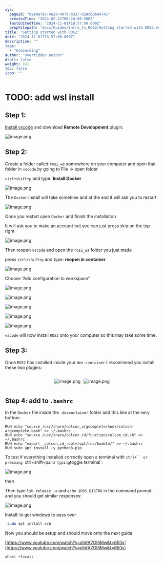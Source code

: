```yaml
---
sys:
  pageId: "89e0a78c-4e2b-4070-b327-d28cb0694742"
  createdTime: "2024-08-21T00:24:00.000Z"
  lastEditedTime: "2024-11-01T18:57:00.000Z"
  propFilepath: "docs/Guides/intro_to_ROS2/Getting started with ROS2.md"
title: "Getting started with ROS2"
date: "2024-11-01T18:57:00.000Z"
description: ""
tags:
  - "Onboarding"
author: "Overridden author"
draft: false
weight: 141
toc: false
icon: ""
---
```


# TODO: add wsl install

## Step 1:

[Install vscode](https://code.visualstudio.com/download) and download **Remote Development** plugin:

![image.png](https://prod-files-secure.s3.us-west-2.amazonaws.com/d518164a-d88e-44d1-a4ee-3adb3bd8bce0/efb52993-1881-4a40-b95e-6f020334f022/image.png?X-Amz-Algorithm=AWS4-HMAC-SHA256&X-Amz-Content-Sha256=UNSIGNED-PAYLOAD&X-Amz-Credential=ASIAZI2LB466SGBYUTDE%2F20250130%2Fus-west-2%2Fs3%2Faws4_request&X-Amz-Date=20250130T131424Z&X-Amz-Expires=3600&X-Amz-Security-Token=IQoJb3JpZ2luX2VjEJ3%2F%2F%2F%2F%2F%2F%2F%2F%2F%2FwEaCXVzLXdlc3QtMiJIMEYCIQDjX0YxNrRPVehyrmbzoR43GQYAbhCH6l4d%2F3vChnfd4gIhAJGACZM6pKWZT19iaQ7U6480hvnr26BN2V4MC2xtHaQAKogECKb%2F%2F%2F%2F%2F%2F%2F%2F%2F%2FwEQABoMNjM3NDIzMTgzODA1IgzWdddDsTxbwWJAK%2Fcq3ANd%2BnmvmvHGIJRa8dzJMpNyfqTo8%2B3JAjwmad7JolPj6%2BlyuDN3wvO6DvFikExWXRXYPSNitNLimXqCIu%2BkokACoRFsToxpqsN9srnEGC7rf%2BneUQm2assdtO9imy9HR0lXoDk0r1QMr98jUpRCmxv8Ro7ZQkBL2VJz7pkOUOkdWudqwwEBLcA0sVvUgQF27v7yKXi7P3Wf5rtp6r8spg084Dltd0YH8UK8I7c%2FyeQdQvA6z1Dl05Mf1fGbGGqzFHIZ4rWMr9oN55pUgSKte1p6mm0ShCv3%2BYz6BDGu%2B8JzSg%2F5QJov7ixlldXlrjcFOM4BpBji5WiKrH71gZmHEAq6OshynaQKS7bivlR%2FDYnmT%2FEQ%2BF3%2BhiaC%2FW6H84WoAZ2ywn4LMTeirfGUuf2vECYmm4aOl9NQJxFNSkFy0xqCEluq12QyFULgPMUHD7F9MxSxn%2BWgqjIErqDoCWCyIluglF0fG6TP0IwYvfTBtvz0x4%2BfDiS%2FdroWPu7dvTpHnqWFAjhN7U%2BHLVW2EWt%2BMVt7zk0f6hhJ%2FFdLOX%2FAJ9sWRiTORgVTUFTl%2FnnvGKiOFxHSqbVgRBKjjhsUzXdqvYgDq1A8271e33yV%2F%2B441l47%2BITDqhk68Ccc3qgjPjDv3%2B28BjqkAdYYyCuGBxL5pOXtSiVM3GTQw0RIMFPZtRoaX39TDujzogBP%2FS4wQcNswxk3Rg7wYaDUOCi3tF3%2Fz91fiIpxnLxLYcb6HaYdVEJHkfn7JN0M2Nh7%2Fc5670ypWIZpKMyz560iCFz%2B%2BZ%2FU0srtY6%2FthdkTabRtvVYzJLsrg8sA9tDBeVgEkV%2BA5huqcgiyUqotmDeJuTtFysSCKoqFjZDKGS%2BBxhCd&X-Amz-Signature=72d1138cc5114cea93182241b8f2d4a53754dc7eb168acc9b58aa424a454e8ef&X-Amz-SignedHeaders=host&x-id=GetObject)

## Step 2:

Create a folder called `ros2_ws` somewhere on your computer and open that folder in `vscode` by going to File → open folder 

`ctrl+shift+p` and type: **Install Docker**

![image.png](https://prod-files-secure.s3.us-west-2.amazonaws.com/d518164a-d88e-44d1-a4ee-3adb3bd8bce0/2269dc0e-1cd5-47ff-bceb-c04ad9b2eab0/image.png?X-Amz-Algorithm=AWS4-HMAC-SHA256&X-Amz-Content-Sha256=UNSIGNED-PAYLOAD&X-Amz-Credential=ASIAZI2LB466SGBYUTDE%2F20250130%2Fus-west-2%2Fs3%2Faws4_request&X-Amz-Date=20250130T131424Z&X-Amz-Expires=3600&X-Amz-Security-Token=IQoJb3JpZ2luX2VjEJ3%2F%2F%2F%2F%2F%2F%2F%2F%2F%2FwEaCXVzLXdlc3QtMiJIMEYCIQDjX0YxNrRPVehyrmbzoR43GQYAbhCH6l4d%2F3vChnfd4gIhAJGACZM6pKWZT19iaQ7U6480hvnr26BN2V4MC2xtHaQAKogECKb%2F%2F%2F%2F%2F%2F%2F%2F%2F%2FwEQABoMNjM3NDIzMTgzODA1IgzWdddDsTxbwWJAK%2Fcq3ANd%2BnmvmvHGIJRa8dzJMpNyfqTo8%2B3JAjwmad7JolPj6%2BlyuDN3wvO6DvFikExWXRXYPSNitNLimXqCIu%2BkokACoRFsToxpqsN9srnEGC7rf%2BneUQm2assdtO9imy9HR0lXoDk0r1QMr98jUpRCmxv8Ro7ZQkBL2VJz7pkOUOkdWudqwwEBLcA0sVvUgQF27v7yKXi7P3Wf5rtp6r8spg084Dltd0YH8UK8I7c%2FyeQdQvA6z1Dl05Mf1fGbGGqzFHIZ4rWMr9oN55pUgSKte1p6mm0ShCv3%2BYz6BDGu%2B8JzSg%2F5QJov7ixlldXlrjcFOM4BpBji5WiKrH71gZmHEAq6OshynaQKS7bivlR%2FDYnmT%2FEQ%2BF3%2BhiaC%2FW6H84WoAZ2ywn4LMTeirfGUuf2vECYmm4aOl9NQJxFNSkFy0xqCEluq12QyFULgPMUHD7F9MxSxn%2BWgqjIErqDoCWCyIluglF0fG6TP0IwYvfTBtvz0x4%2BfDiS%2FdroWPu7dvTpHnqWFAjhN7U%2BHLVW2EWt%2BMVt7zk0f6hhJ%2FFdLOX%2FAJ9sWRiTORgVTUFTl%2FnnvGKiOFxHSqbVgRBKjjhsUzXdqvYgDq1A8271e33yV%2F%2B441l47%2BITDqhk68Ccc3qgjPjDv3%2B28BjqkAdYYyCuGBxL5pOXtSiVM3GTQw0RIMFPZtRoaX39TDujzogBP%2FS4wQcNswxk3Rg7wYaDUOCi3tF3%2Fz91fiIpxnLxLYcb6HaYdVEJHkfn7JN0M2Nh7%2Fc5670ypWIZpKMyz560iCFz%2B%2BZ%2FU0srtY6%2FthdkTabRtvVYzJLsrg8sA9tDBeVgEkV%2BA5huqcgiyUqotmDeJuTtFysSCKoqFjZDKGS%2BBxhCd&X-Amz-Signature=e5bb7fe6a5683cbf6d4137fff40f430a87a1b1a86c9ea0f21dd8b5c56d62c6ca&X-Amz-SignedHeaders=host&x-id=GetObject)

The `Docker` install will take sometime and at the end it will ask you to restart

![image.png](https://prod-files-secure.s3.us-west-2.amazonaws.com/d518164a-d88e-44d1-a4ee-3adb3bd8bce0/ed233f78-be33-4b1f-b89c-9c346c0e961e/image.png?X-Amz-Algorithm=AWS4-HMAC-SHA256&X-Amz-Content-Sha256=UNSIGNED-PAYLOAD&X-Amz-Credential=ASIAZI2LB466SGBYUTDE%2F20250130%2Fus-west-2%2Fs3%2Faws4_request&X-Amz-Date=20250130T131424Z&X-Amz-Expires=3600&X-Amz-Security-Token=IQoJb3JpZ2luX2VjEJ3%2F%2F%2F%2F%2F%2F%2F%2F%2F%2FwEaCXVzLXdlc3QtMiJIMEYCIQDjX0YxNrRPVehyrmbzoR43GQYAbhCH6l4d%2F3vChnfd4gIhAJGACZM6pKWZT19iaQ7U6480hvnr26BN2V4MC2xtHaQAKogECKb%2F%2F%2F%2F%2F%2F%2F%2F%2F%2FwEQABoMNjM3NDIzMTgzODA1IgzWdddDsTxbwWJAK%2Fcq3ANd%2BnmvmvHGIJRa8dzJMpNyfqTo8%2B3JAjwmad7JolPj6%2BlyuDN3wvO6DvFikExWXRXYPSNitNLimXqCIu%2BkokACoRFsToxpqsN9srnEGC7rf%2BneUQm2assdtO9imy9HR0lXoDk0r1QMr98jUpRCmxv8Ro7ZQkBL2VJz7pkOUOkdWudqwwEBLcA0sVvUgQF27v7yKXi7P3Wf5rtp6r8spg084Dltd0YH8UK8I7c%2FyeQdQvA6z1Dl05Mf1fGbGGqzFHIZ4rWMr9oN55pUgSKte1p6mm0ShCv3%2BYz6BDGu%2B8JzSg%2F5QJov7ixlldXlrjcFOM4BpBji5WiKrH71gZmHEAq6OshynaQKS7bivlR%2FDYnmT%2FEQ%2BF3%2BhiaC%2FW6H84WoAZ2ywn4LMTeirfGUuf2vECYmm4aOl9NQJxFNSkFy0xqCEluq12QyFULgPMUHD7F9MxSxn%2BWgqjIErqDoCWCyIluglF0fG6TP0IwYvfTBtvz0x4%2BfDiS%2FdroWPu7dvTpHnqWFAjhN7U%2BHLVW2EWt%2BMVt7zk0f6hhJ%2FFdLOX%2FAJ9sWRiTORgVTUFTl%2FnnvGKiOFxHSqbVgRBKjjhsUzXdqvYgDq1A8271e33yV%2F%2B441l47%2BITDqhk68Ccc3qgjPjDv3%2B28BjqkAdYYyCuGBxL5pOXtSiVM3GTQw0RIMFPZtRoaX39TDujzogBP%2FS4wQcNswxk3Rg7wYaDUOCi3tF3%2Fz91fiIpxnLxLYcb6HaYdVEJHkfn7JN0M2Nh7%2Fc5670ypWIZpKMyz560iCFz%2B%2BZ%2FU0srtY6%2FthdkTabRtvVYzJLsrg8sA9tDBeVgEkV%2BA5huqcgiyUqotmDeJuTtFysSCKoqFjZDKGS%2BBxhCd&X-Amz-Signature=0601eb9a540571b60494a6be9ddf271e7aae03741437ba8e3c3d16580652acd4&X-Amz-SignedHeaders=host&x-id=GetObject)

Once you restart open `Docker` and finish the installation

It will ask you to make an account but you can just press skip on the top right

![image.png](https://prod-files-secure.s3.us-west-2.amazonaws.com/d518164a-d88e-44d1-a4ee-3adb3bd8bce0/21010ad9-1659-4fd9-9f59-9932a09b2a3d/image.png?X-Amz-Algorithm=AWS4-HMAC-SHA256&X-Amz-Content-Sha256=UNSIGNED-PAYLOAD&X-Amz-Credential=ASIAZI2LB466SGBYUTDE%2F20250130%2Fus-west-2%2Fs3%2Faws4_request&X-Amz-Date=20250130T131424Z&X-Amz-Expires=3600&X-Amz-Security-Token=IQoJb3JpZ2luX2VjEJ3%2F%2F%2F%2F%2F%2F%2F%2F%2F%2FwEaCXVzLXdlc3QtMiJIMEYCIQDjX0YxNrRPVehyrmbzoR43GQYAbhCH6l4d%2F3vChnfd4gIhAJGACZM6pKWZT19iaQ7U6480hvnr26BN2V4MC2xtHaQAKogECKb%2F%2F%2F%2F%2F%2F%2F%2F%2F%2FwEQABoMNjM3NDIzMTgzODA1IgzWdddDsTxbwWJAK%2Fcq3ANd%2BnmvmvHGIJRa8dzJMpNyfqTo8%2B3JAjwmad7JolPj6%2BlyuDN3wvO6DvFikExWXRXYPSNitNLimXqCIu%2BkokACoRFsToxpqsN9srnEGC7rf%2BneUQm2assdtO9imy9HR0lXoDk0r1QMr98jUpRCmxv8Ro7ZQkBL2VJz7pkOUOkdWudqwwEBLcA0sVvUgQF27v7yKXi7P3Wf5rtp6r8spg084Dltd0YH8UK8I7c%2FyeQdQvA6z1Dl05Mf1fGbGGqzFHIZ4rWMr9oN55pUgSKte1p6mm0ShCv3%2BYz6BDGu%2B8JzSg%2F5QJov7ixlldXlrjcFOM4BpBji5WiKrH71gZmHEAq6OshynaQKS7bivlR%2FDYnmT%2FEQ%2BF3%2BhiaC%2FW6H84WoAZ2ywn4LMTeirfGUuf2vECYmm4aOl9NQJxFNSkFy0xqCEluq12QyFULgPMUHD7F9MxSxn%2BWgqjIErqDoCWCyIluglF0fG6TP0IwYvfTBtvz0x4%2BfDiS%2FdroWPu7dvTpHnqWFAjhN7U%2BHLVW2EWt%2BMVt7zk0f6hhJ%2FFdLOX%2FAJ9sWRiTORgVTUFTl%2FnnvGKiOFxHSqbVgRBKjjhsUzXdqvYgDq1A8271e33yV%2F%2B441l47%2BITDqhk68Ccc3qgjPjDv3%2B28BjqkAdYYyCuGBxL5pOXtSiVM3GTQw0RIMFPZtRoaX39TDujzogBP%2FS4wQcNswxk3Rg7wYaDUOCi3tF3%2Fz91fiIpxnLxLYcb6HaYdVEJHkfn7JN0M2Nh7%2Fc5670ypWIZpKMyz560iCFz%2B%2BZ%2FU0srtY6%2FthdkTabRtvVYzJLsrg8sA9tDBeVgEkV%2BA5huqcgiyUqotmDeJuTtFysSCKoqFjZDKGS%2BBxhCd&X-Amz-Signature=bc65ce908230310556b69b6b137a225b19711000818ae87060997f539b6d854b&X-Amz-SignedHeaders=host&x-id=GetObject)

Then reopen `vscode` and open the `ros2_ws` folder you just made

press `ctrl+shift+p` and type: **reopen in container**

![image.png](https://prod-files-secure.s3.us-west-2.amazonaws.com/d518164a-d88e-44d1-a4ee-3adb3bd8bce0/4e93b8c2-41ad-488c-8095-c74205196118/image.png?X-Amz-Algorithm=AWS4-HMAC-SHA256&X-Amz-Content-Sha256=UNSIGNED-PAYLOAD&X-Amz-Credential=ASIAZI2LB466SGBYUTDE%2F20250130%2Fus-west-2%2Fs3%2Faws4_request&X-Amz-Date=20250130T131424Z&X-Amz-Expires=3600&X-Amz-Security-Token=IQoJb3JpZ2luX2VjEJ3%2F%2F%2F%2F%2F%2F%2F%2F%2F%2FwEaCXVzLXdlc3QtMiJIMEYCIQDjX0YxNrRPVehyrmbzoR43GQYAbhCH6l4d%2F3vChnfd4gIhAJGACZM6pKWZT19iaQ7U6480hvnr26BN2V4MC2xtHaQAKogECKb%2F%2F%2F%2F%2F%2F%2F%2F%2F%2FwEQABoMNjM3NDIzMTgzODA1IgzWdddDsTxbwWJAK%2Fcq3ANd%2BnmvmvHGIJRa8dzJMpNyfqTo8%2B3JAjwmad7JolPj6%2BlyuDN3wvO6DvFikExWXRXYPSNitNLimXqCIu%2BkokACoRFsToxpqsN9srnEGC7rf%2BneUQm2assdtO9imy9HR0lXoDk0r1QMr98jUpRCmxv8Ro7ZQkBL2VJz7pkOUOkdWudqwwEBLcA0sVvUgQF27v7yKXi7P3Wf5rtp6r8spg084Dltd0YH8UK8I7c%2FyeQdQvA6z1Dl05Mf1fGbGGqzFHIZ4rWMr9oN55pUgSKte1p6mm0ShCv3%2BYz6BDGu%2B8JzSg%2F5QJov7ixlldXlrjcFOM4BpBji5WiKrH71gZmHEAq6OshynaQKS7bivlR%2FDYnmT%2FEQ%2BF3%2BhiaC%2FW6H84WoAZ2ywn4LMTeirfGUuf2vECYmm4aOl9NQJxFNSkFy0xqCEluq12QyFULgPMUHD7F9MxSxn%2BWgqjIErqDoCWCyIluglF0fG6TP0IwYvfTBtvz0x4%2BfDiS%2FdroWPu7dvTpHnqWFAjhN7U%2BHLVW2EWt%2BMVt7zk0f6hhJ%2FFdLOX%2FAJ9sWRiTORgVTUFTl%2FnnvGKiOFxHSqbVgRBKjjhsUzXdqvYgDq1A8271e33yV%2F%2B441l47%2BITDqhk68Ccc3qgjPjDv3%2B28BjqkAdYYyCuGBxL5pOXtSiVM3GTQw0RIMFPZtRoaX39TDujzogBP%2FS4wQcNswxk3Rg7wYaDUOCi3tF3%2Fz91fiIpxnLxLYcb6HaYdVEJHkfn7JN0M2Nh7%2Fc5670ypWIZpKMyz560iCFz%2B%2BZ%2FU0srtY6%2FthdkTabRtvVYzJLsrg8sA9tDBeVgEkV%2BA5huqcgiyUqotmDeJuTtFysSCKoqFjZDKGS%2BBxhCd&X-Amz-Signature=4b6c4032d085baace575c2286d2c7e6a86b1aea5d0c14e2df37eb9f39a29f5a2&X-Amz-SignedHeaders=host&x-id=GetObject)

Choose “Add configuration to workspace”

![image.png](https://prod-files-secure.s3.us-west-2.amazonaws.com/d518164a-d88e-44d1-a4ee-3adb3bd8bce0/9560b282-5060-4989-ba37-97e7b2c22476/image.png?X-Amz-Algorithm=AWS4-HMAC-SHA256&X-Amz-Content-Sha256=UNSIGNED-PAYLOAD&X-Amz-Credential=ASIAZI2LB466SGBYUTDE%2F20250130%2Fus-west-2%2Fs3%2Faws4_request&X-Amz-Date=20250130T131424Z&X-Amz-Expires=3600&X-Amz-Security-Token=IQoJb3JpZ2luX2VjEJ3%2F%2F%2F%2F%2F%2F%2F%2F%2F%2FwEaCXVzLXdlc3QtMiJIMEYCIQDjX0YxNrRPVehyrmbzoR43GQYAbhCH6l4d%2F3vChnfd4gIhAJGACZM6pKWZT19iaQ7U6480hvnr26BN2V4MC2xtHaQAKogECKb%2F%2F%2F%2F%2F%2F%2F%2F%2F%2FwEQABoMNjM3NDIzMTgzODA1IgzWdddDsTxbwWJAK%2Fcq3ANd%2BnmvmvHGIJRa8dzJMpNyfqTo8%2B3JAjwmad7JolPj6%2BlyuDN3wvO6DvFikExWXRXYPSNitNLimXqCIu%2BkokACoRFsToxpqsN9srnEGC7rf%2BneUQm2assdtO9imy9HR0lXoDk0r1QMr98jUpRCmxv8Ro7ZQkBL2VJz7pkOUOkdWudqwwEBLcA0sVvUgQF27v7yKXi7P3Wf5rtp6r8spg084Dltd0YH8UK8I7c%2FyeQdQvA6z1Dl05Mf1fGbGGqzFHIZ4rWMr9oN55pUgSKte1p6mm0ShCv3%2BYz6BDGu%2B8JzSg%2F5QJov7ixlldXlrjcFOM4BpBji5WiKrH71gZmHEAq6OshynaQKS7bivlR%2FDYnmT%2FEQ%2BF3%2BhiaC%2FW6H84WoAZ2ywn4LMTeirfGUuf2vECYmm4aOl9NQJxFNSkFy0xqCEluq12QyFULgPMUHD7F9MxSxn%2BWgqjIErqDoCWCyIluglF0fG6TP0IwYvfTBtvz0x4%2BfDiS%2FdroWPu7dvTpHnqWFAjhN7U%2BHLVW2EWt%2BMVt7zk0f6hhJ%2FFdLOX%2FAJ9sWRiTORgVTUFTl%2FnnvGKiOFxHSqbVgRBKjjhsUzXdqvYgDq1A8271e33yV%2F%2B441l47%2BITDqhk68Ccc3qgjPjDv3%2B28BjqkAdYYyCuGBxL5pOXtSiVM3GTQw0RIMFPZtRoaX39TDujzogBP%2FS4wQcNswxk3Rg7wYaDUOCi3tF3%2Fz91fiIpxnLxLYcb6HaYdVEJHkfn7JN0M2Nh7%2Fc5670ypWIZpKMyz560iCFz%2B%2BZ%2FU0srtY6%2FthdkTabRtvVYzJLsrg8sA9tDBeVgEkV%2BA5huqcgiyUqotmDeJuTtFysSCKoqFjZDKGS%2BBxhCd&X-Amz-Signature=909356aa091991bc2dd35fa7927a91f433cc7f9c2de31c4dfbcd0988e75af7fc&X-Amz-SignedHeaders=host&x-id=GetObject)

![image.png](https://prod-files-secure.s3.us-west-2.amazonaws.com/d518164a-d88e-44d1-a4ee-3adb3bd8bce0/2ee63f81-886b-48e8-a553-dc6e5eac99e4/image.png?X-Amz-Algorithm=AWS4-HMAC-SHA256&X-Amz-Content-Sha256=UNSIGNED-PAYLOAD&X-Amz-Credential=ASIAZI2LB466SGBYUTDE%2F20250130%2Fus-west-2%2Fs3%2Faws4_request&X-Amz-Date=20250130T131424Z&X-Amz-Expires=3600&X-Amz-Security-Token=IQoJb3JpZ2luX2VjEJ3%2F%2F%2F%2F%2F%2F%2F%2F%2F%2FwEaCXVzLXdlc3QtMiJIMEYCIQDjX0YxNrRPVehyrmbzoR43GQYAbhCH6l4d%2F3vChnfd4gIhAJGACZM6pKWZT19iaQ7U6480hvnr26BN2V4MC2xtHaQAKogECKb%2F%2F%2F%2F%2F%2F%2F%2F%2F%2FwEQABoMNjM3NDIzMTgzODA1IgzWdddDsTxbwWJAK%2Fcq3ANd%2BnmvmvHGIJRa8dzJMpNyfqTo8%2B3JAjwmad7JolPj6%2BlyuDN3wvO6DvFikExWXRXYPSNitNLimXqCIu%2BkokACoRFsToxpqsN9srnEGC7rf%2BneUQm2assdtO9imy9HR0lXoDk0r1QMr98jUpRCmxv8Ro7ZQkBL2VJz7pkOUOkdWudqwwEBLcA0sVvUgQF27v7yKXi7P3Wf5rtp6r8spg084Dltd0YH8UK8I7c%2FyeQdQvA6z1Dl05Mf1fGbGGqzFHIZ4rWMr9oN55pUgSKte1p6mm0ShCv3%2BYz6BDGu%2B8JzSg%2F5QJov7ixlldXlrjcFOM4BpBji5WiKrH71gZmHEAq6OshynaQKS7bivlR%2FDYnmT%2FEQ%2BF3%2BhiaC%2FW6H84WoAZ2ywn4LMTeirfGUuf2vECYmm4aOl9NQJxFNSkFy0xqCEluq12QyFULgPMUHD7F9MxSxn%2BWgqjIErqDoCWCyIluglF0fG6TP0IwYvfTBtvz0x4%2BfDiS%2FdroWPu7dvTpHnqWFAjhN7U%2BHLVW2EWt%2BMVt7zk0f6hhJ%2FFdLOX%2FAJ9sWRiTORgVTUFTl%2FnnvGKiOFxHSqbVgRBKjjhsUzXdqvYgDq1A8271e33yV%2F%2B441l47%2BITDqhk68Ccc3qgjPjDv3%2B28BjqkAdYYyCuGBxL5pOXtSiVM3GTQw0RIMFPZtRoaX39TDujzogBP%2FS4wQcNswxk3Rg7wYaDUOCi3tF3%2Fz91fiIpxnLxLYcb6HaYdVEJHkfn7JN0M2Nh7%2Fc5670ypWIZpKMyz560iCFz%2B%2BZ%2FU0srtY6%2FthdkTabRtvVYzJLsrg8sA9tDBeVgEkV%2BA5huqcgiyUqotmDeJuTtFysSCKoqFjZDKGS%2BBxhCd&X-Amz-Signature=789b0b48622eef7f83c0dae49c6ff732fe9a9685c3ac91a3e33986f06aa34de6&X-Amz-SignedHeaders=host&x-id=GetObject)

![image.png](https://prod-files-secure.s3.us-west-2.amazonaws.com/d518164a-d88e-44d1-a4ee-3adb3bd8bce0/ae1580b2-b048-407e-aed9-b584224a7a04/image.png?X-Amz-Algorithm=AWS4-HMAC-SHA256&X-Amz-Content-Sha256=UNSIGNED-PAYLOAD&X-Amz-Credential=ASIAZI2LB466SGBYUTDE%2F20250130%2Fus-west-2%2Fs3%2Faws4_request&X-Amz-Date=20250130T131424Z&X-Amz-Expires=3600&X-Amz-Security-Token=IQoJb3JpZ2luX2VjEJ3%2F%2F%2F%2F%2F%2F%2F%2F%2F%2FwEaCXVzLXdlc3QtMiJIMEYCIQDjX0YxNrRPVehyrmbzoR43GQYAbhCH6l4d%2F3vChnfd4gIhAJGACZM6pKWZT19iaQ7U6480hvnr26BN2V4MC2xtHaQAKogECKb%2F%2F%2F%2F%2F%2F%2F%2F%2F%2FwEQABoMNjM3NDIzMTgzODA1IgzWdddDsTxbwWJAK%2Fcq3ANd%2BnmvmvHGIJRa8dzJMpNyfqTo8%2B3JAjwmad7JolPj6%2BlyuDN3wvO6DvFikExWXRXYPSNitNLimXqCIu%2BkokACoRFsToxpqsN9srnEGC7rf%2BneUQm2assdtO9imy9HR0lXoDk0r1QMr98jUpRCmxv8Ro7ZQkBL2VJz7pkOUOkdWudqwwEBLcA0sVvUgQF27v7yKXi7P3Wf5rtp6r8spg084Dltd0YH8UK8I7c%2FyeQdQvA6z1Dl05Mf1fGbGGqzFHIZ4rWMr9oN55pUgSKte1p6mm0ShCv3%2BYz6BDGu%2B8JzSg%2F5QJov7ixlldXlrjcFOM4BpBji5WiKrH71gZmHEAq6OshynaQKS7bivlR%2FDYnmT%2FEQ%2BF3%2BhiaC%2FW6H84WoAZ2ywn4LMTeirfGUuf2vECYmm4aOl9NQJxFNSkFy0xqCEluq12QyFULgPMUHD7F9MxSxn%2BWgqjIErqDoCWCyIluglF0fG6TP0IwYvfTBtvz0x4%2BfDiS%2FdroWPu7dvTpHnqWFAjhN7U%2BHLVW2EWt%2BMVt7zk0f6hhJ%2FFdLOX%2FAJ9sWRiTORgVTUFTl%2FnnvGKiOFxHSqbVgRBKjjhsUzXdqvYgDq1A8271e33yV%2F%2B441l47%2BITDqhk68Ccc3qgjPjDv3%2B28BjqkAdYYyCuGBxL5pOXtSiVM3GTQw0RIMFPZtRoaX39TDujzogBP%2FS4wQcNswxk3Rg7wYaDUOCi3tF3%2Fz91fiIpxnLxLYcb6HaYdVEJHkfn7JN0M2Nh7%2Fc5670ypWIZpKMyz560iCFz%2B%2BZ%2FU0srtY6%2FthdkTabRtvVYzJLsrg8sA9tDBeVgEkV%2BA5huqcgiyUqotmDeJuTtFysSCKoqFjZDKGS%2BBxhCd&X-Amz-Signature=b1666e71f877135847109575001d5e30fd02ec8866a46497326c6e74bfe4cad8&X-Amz-SignedHeaders=host&x-id=GetObject)

![image.png](https://prod-files-secure.s3.us-west-2.amazonaws.com/d518164a-d88e-44d1-a4ee-3adb3bd8bce0/53255b28-f75e-430f-b9e3-c0ac8577e42b/image.png?X-Amz-Algorithm=AWS4-HMAC-SHA256&X-Amz-Content-Sha256=UNSIGNED-PAYLOAD&X-Amz-Credential=ASIAZI2LB466SGBYUTDE%2F20250130%2Fus-west-2%2Fs3%2Faws4_request&X-Amz-Date=20250130T131424Z&X-Amz-Expires=3600&X-Amz-Security-Token=IQoJb3JpZ2luX2VjEJ3%2F%2F%2F%2F%2F%2F%2F%2F%2F%2FwEaCXVzLXdlc3QtMiJIMEYCIQDjX0YxNrRPVehyrmbzoR43GQYAbhCH6l4d%2F3vChnfd4gIhAJGACZM6pKWZT19iaQ7U6480hvnr26BN2V4MC2xtHaQAKogECKb%2F%2F%2F%2F%2F%2F%2F%2F%2F%2FwEQABoMNjM3NDIzMTgzODA1IgzWdddDsTxbwWJAK%2Fcq3ANd%2BnmvmvHGIJRa8dzJMpNyfqTo8%2B3JAjwmad7JolPj6%2BlyuDN3wvO6DvFikExWXRXYPSNitNLimXqCIu%2BkokACoRFsToxpqsN9srnEGC7rf%2BneUQm2assdtO9imy9HR0lXoDk0r1QMr98jUpRCmxv8Ro7ZQkBL2VJz7pkOUOkdWudqwwEBLcA0sVvUgQF27v7yKXi7P3Wf5rtp6r8spg084Dltd0YH8UK8I7c%2FyeQdQvA6z1Dl05Mf1fGbGGqzFHIZ4rWMr9oN55pUgSKte1p6mm0ShCv3%2BYz6BDGu%2B8JzSg%2F5QJov7ixlldXlrjcFOM4BpBji5WiKrH71gZmHEAq6OshynaQKS7bivlR%2FDYnmT%2FEQ%2BF3%2BhiaC%2FW6H84WoAZ2ywn4LMTeirfGUuf2vECYmm4aOl9NQJxFNSkFy0xqCEluq12QyFULgPMUHD7F9MxSxn%2BWgqjIErqDoCWCyIluglF0fG6TP0IwYvfTBtvz0x4%2BfDiS%2FdroWPu7dvTpHnqWFAjhN7U%2BHLVW2EWt%2BMVt7zk0f6hhJ%2FFdLOX%2FAJ9sWRiTORgVTUFTl%2FnnvGKiOFxHSqbVgRBKjjhsUzXdqvYgDq1A8271e33yV%2F%2B441l47%2BITDqhk68Ccc3qgjPjDv3%2B28BjqkAdYYyCuGBxL5pOXtSiVM3GTQw0RIMFPZtRoaX39TDujzogBP%2FS4wQcNswxk3Rg7wYaDUOCi3tF3%2Fz91fiIpxnLxLYcb6HaYdVEJHkfn7JN0M2Nh7%2Fc5670ypWIZpKMyz560iCFz%2B%2BZ%2FU0srtY6%2FthdkTabRtvVYzJLsrg8sA9tDBeVgEkV%2BA5huqcgiyUqotmDeJuTtFysSCKoqFjZDKGS%2BBxhCd&X-Amz-Signature=15f79d670cec370d6709ed9af321ab9999df936a81cc0b5b7330586e439d1ddf&X-Amz-SignedHeaders=host&x-id=GetObject)

![image.png](https://prod-files-secure.s3.us-west-2.amazonaws.com/d518164a-d88e-44d1-a4ee-3adb3bd8bce0/7c562767-5af9-4ffb-97d1-327bcdf4ee00/image.png?X-Amz-Algorithm=AWS4-HMAC-SHA256&X-Amz-Content-Sha256=UNSIGNED-PAYLOAD&X-Amz-Credential=ASIAZI2LB466SGBYUTDE%2F20250130%2Fus-west-2%2Fs3%2Faws4_request&X-Amz-Date=20250130T131424Z&X-Amz-Expires=3600&X-Amz-Security-Token=IQoJb3JpZ2luX2VjEJ3%2F%2F%2F%2F%2F%2F%2F%2F%2F%2FwEaCXVzLXdlc3QtMiJIMEYCIQDjX0YxNrRPVehyrmbzoR43GQYAbhCH6l4d%2F3vChnfd4gIhAJGACZM6pKWZT19iaQ7U6480hvnr26BN2V4MC2xtHaQAKogECKb%2F%2F%2F%2F%2F%2F%2F%2F%2F%2FwEQABoMNjM3NDIzMTgzODA1IgzWdddDsTxbwWJAK%2Fcq3ANd%2BnmvmvHGIJRa8dzJMpNyfqTo8%2B3JAjwmad7JolPj6%2BlyuDN3wvO6DvFikExWXRXYPSNitNLimXqCIu%2BkokACoRFsToxpqsN9srnEGC7rf%2BneUQm2assdtO9imy9HR0lXoDk0r1QMr98jUpRCmxv8Ro7ZQkBL2VJz7pkOUOkdWudqwwEBLcA0sVvUgQF27v7yKXi7P3Wf5rtp6r8spg084Dltd0YH8UK8I7c%2FyeQdQvA6z1Dl05Mf1fGbGGqzFHIZ4rWMr9oN55pUgSKte1p6mm0ShCv3%2BYz6BDGu%2B8JzSg%2F5QJov7ixlldXlrjcFOM4BpBji5WiKrH71gZmHEAq6OshynaQKS7bivlR%2FDYnmT%2FEQ%2BF3%2BhiaC%2FW6H84WoAZ2ywn4LMTeirfGUuf2vECYmm4aOl9NQJxFNSkFy0xqCEluq12QyFULgPMUHD7F9MxSxn%2BWgqjIErqDoCWCyIluglF0fG6TP0IwYvfTBtvz0x4%2BfDiS%2FdroWPu7dvTpHnqWFAjhN7U%2BHLVW2EWt%2BMVt7zk0f6hhJ%2FFdLOX%2FAJ9sWRiTORgVTUFTl%2FnnvGKiOFxHSqbVgRBKjjhsUzXdqvYgDq1A8271e33yV%2F%2B441l47%2BITDqhk68Ccc3qgjPjDv3%2B28BjqkAdYYyCuGBxL5pOXtSiVM3GTQw0RIMFPZtRoaX39TDujzogBP%2FS4wQcNswxk3Rg7wYaDUOCi3tF3%2Fz91fiIpxnLxLYcb6HaYdVEJHkfn7JN0M2Nh7%2Fc5670ypWIZpKMyz560iCFz%2B%2BZ%2FU0srtY6%2FthdkTabRtvVYzJLsrg8sA9tDBeVgEkV%2BA5huqcgiyUqotmDeJuTtFysSCKoqFjZDKGS%2BBxhCd&X-Amz-Signature=4c291680ebc8f4a77e10d0d19e9077b7a12cbe84308b0107a07da91d0b02559f&X-Amz-SignedHeaders=host&x-id=GetObject)

`vscode` will now install `ROS2` onto your computer so this may take some time.

## Step 3:

Once `ROS2` has installed inside your `dev-container` I recommend you install these two plugins:

<div style="display: flex;flex-direction: row; column-gap:10px; max-width: 630px;justify-content: center;">
<div>

![image.png](https://prod-files-secure.s3.us-west-2.amazonaws.com/d518164a-d88e-44d1-a4ee-3adb3bd8bce0/3fc3d550-5a54-4ba1-ba6b-faa01cdb7369/image.png?X-Amz-Algorithm=AWS4-HMAC-SHA256&X-Amz-Content-Sha256=UNSIGNED-PAYLOAD&X-Amz-Credential=ASIAZI2LB466QXGZSPTA%2F20250130%2Fus-west-2%2Fs3%2Faws4_request&X-Amz-Date=20250130T131428Z&X-Amz-Expires=3600&X-Amz-Security-Token=IQoJb3JpZ2luX2VjEJ3%2F%2F%2F%2F%2F%2F%2F%2F%2F%2FwEaCXVzLXdlc3QtMiJIMEYCIQC5J8YorpuEdy3KIn2gEdK0gHsjrGBZo5L7GKcvLZDvtwIhAM305yHRh4EiAAMDyRaaYG%2B1RKZQXAkDczLzruBZWLjLKogECKX%2F%2F%2F%2F%2F%2F%2F%2F%2F%2FwEQABoMNjM3NDIzMTgzODA1Igy7D5Rs2L%2FazebZUMgq3AOHTOb6Ui9KKuSYcN1cX9uAbWPICYJvy%2FNtgBMO8eU9wE595seX3FxDi%2BUm87JnNp2sNB%2FtqCHIlAQVI%2BPyByYMogeuVxlMjY2vNUa7GtJ%2F6uIQHKh%2BnNCbeQFGf0ckAZ4aIK3w7AATzgLsEZFhzpT1BV7UpG20fJxn8vFHWdpqQoUTy%2FlWQXhqeHuWM0KUNVwNRSH2pUymTh2UZl9ooEDS0E0j46pcKMTLam0jPVap%2FbJum0ZWS3WXaVZCD%2BUHVwuIKeHe9%2BKdCISO0TUNlxBN7nn0u2ynci5qPl6NnYRMpvPJ9l8x0Wt1%2BADktPRflX5RYwoF5Z0Obieb7QAgCj%2BIXWEDOPcf9HkHqmwAM3gQWCKWZZkpH0ZoaQe81PkqwNMzl8Hv28yGCSwP759zFzzwbAy4%2BsHLJl22TpeJAl7%2F52M%2FSEG6tPZUjE7IhJl4M7vUyqyrL260BRawPluYz%2BveEu%2FgsuBKrb13sSEgxe15Pb9dPJqAIqG8hR53AZmUDIC4lr3e4tekzau3NkperGuOwOYX243IUb%2FXyxWY7rkvJqjnAny6H7R5Q1TQTBuJPvMy0BnxK7kBhFSB5h5rxN3rmCo9OiMEzfxwAyMsZiDYzO1alWLOzRHttNWZUzDk3%2B28BjqkAQ3v8yyPmPLnmJ0c4rMLSlQSssYVlyw0o8rYFHkegedLrz7ru6vOpgmI%2BQhO5Ze9ZcbVtkjM%2B8cQmiQTRGz8A6xuHAVQkBMK6zIeTILdDxOTSQpaKl%2FY2g8FDmSY4aGQRQerelR1SeKrkIXBqKCsm1x6poUZ4dblY%2FF0KnA1J%2BiCzxb%2ByOneJLktChPXm00Xraw92wJHKNMXuv697yQOWGyIuueY&X-Amz-Signature=bf3642e9a84d8d456abfcc73a324523c02c5ab137ce0cdc2145e80b5ff2ee615&X-Amz-SignedHeaders=host&x-id=GetObject)

</div>
<div>

![image.png](https://prod-files-secure.s3.us-west-2.amazonaws.com/d518164a-d88e-44d1-a4ee-3adb3bd8bce0/d994cc66-13c2-4093-a5a3-f84cf4601a82/image.png?X-Amz-Algorithm=AWS4-HMAC-SHA256&X-Amz-Content-Sha256=UNSIGNED-PAYLOAD&X-Amz-Credential=ASIAZI2LB466XBZCGJW7%2F20250130%2Fus-west-2%2Fs3%2Faws4_request&X-Amz-Date=20250130T131428Z&X-Amz-Expires=3600&X-Amz-Security-Token=IQoJb3JpZ2luX2VjEJ3%2F%2F%2F%2F%2F%2F%2F%2F%2F%2FwEaCXVzLXdlc3QtMiJHMEUCIQCgE0dyKmOB8IUsbjM%2FFWDSpnTGZq%2BPJa5FVzjqUbFatgIgeeRbB4NC7xR5q0vfUGTPvGrRDHDvYdv40vBEAj5vjucqiAQIpf%2F%2F%2F%2F%2F%2F%2F%2F%2F%2FARAAGgw2Mzc0MjMxODM4MDUiDLePAk%2BdJIPDfLTpYSrcA9B1HppCmFvVOnTg7%2BdpxGOPwG7uAWvspDAF8kKYFuP0UISOrq7o6yWVdyku0337Iu03qrEapCgWeVldUfZIfdUg6Om0KAJ2OaQVQQekA9xoC%2BAc5AUHaQndWWdHCBuIs4UuiU03sEDEcVlK6%2F2xUhqj%2Bc3gUbTv9eLDJyXJFeSMDYuqM5%2BE8MEMdThCsWbkWs0KQ7EZ76ZeRQB7%2FVTKy2ngvs6HoHKfO%2FY%2FU0xoRegFVRkXcAaxvENVR4iHAXdhoQavejRXdfRy2ENLHVcy2l3bktRq4SJTx1KXoPXJF6aL0Nd0gwGo3eBwFosMe1IGedc5pLb1t9QPiNWqpH8wadWG0XVjMxGRpcRBzojIbjdwVchigCIebkfcJaOePsmPC9MPH57bC0fC%2FZgHnaPRGUY7LDoud6dYZhJomCJyoDzF6odBAiBUNh6I%2B29GIXyIwpffUqbf%2FjbhQZH2DxmyxXYNCYskLffxpMpRpcxFa9PMgr7qgrrjCwacpC4cIqG8RyCDdxBntAZXxCSk4eOPIzj21GvrKRYCCnCyDJ9KWr%2BQmueKV0RL7XMHAsSV%2Fhgz2KxTlBIgH0WHznHgw46sJbswnNvdpLU0dQO8WKKYmuvXrrZ1KH3A3omJqH3YMObf7bwGOqUBOaNUMo3BbUFMQOhrsGJQAuJK3%2BtBOBtDwvWcCBP%2BTQtrcBhKAa%2Fe5H6LB2yDs76Rjml4lVSyUgol0JRDyTn9NaXKu5OYX%2Bf4MkhA%2BI5V6uo4WmlOMOguQl9ZcjtVbIvE4LIrRpqKtBV2Hzit636IByBaNiGz1gDk5k56KizuWPy5Zh1PyRelkK3TDFy4yc6eZ6Q39e%2BXwZjzmTrdlDmqkO2oKNIx&X-Amz-Signature=38be543dc9e1c588ab6d856b41d93929891c1bf3087447f87da20a8716b7d0b8&X-Amz-SignedHeaders=host&x-id=GetObject)

</div>
</div>

## Step 4: add to `.bashrc`

In the `Docker` file inside the `.devcontainer` folder add this line at the very bottom: 

```docker
RUN echo "source /usr/share/colcon_argcomplete/hook/colcon-argcomplete.bash" >> ~/.bashrc
RUN echo "source /usr/share/colcon_cd/function/colcon_cd.sh" >> ~/.bashrc
RUN echo "export _colcon_cd_root=/opt/ros/humble/" >> ~/.bashrc
RUN sudo apt install -y python3-pip 
```

To test if everything installed correctly open a terminal with `ctrl+`` or pressing `ctrl+shift+p` and typing `toggle terminal`:

![image.png](https://prod-files-secure.s3.us-west-2.amazonaws.com/d518164a-d88e-44d1-a4ee-3adb3bd8bce0/6a4943d8-b04e-4c02-9a58-775f3384d1a5/image.png?X-Amz-Algorithm=AWS4-HMAC-SHA256&X-Amz-Content-Sha256=UNSIGNED-PAYLOAD&X-Amz-Credential=ASIAZI2LB466SGBYUTDE%2F20250130%2Fus-west-2%2Fs3%2Faws4_request&X-Amz-Date=20250130T131424Z&X-Amz-Expires=3600&X-Amz-Security-Token=IQoJb3JpZ2luX2VjEJ3%2F%2F%2F%2F%2F%2F%2F%2F%2F%2FwEaCXVzLXdlc3QtMiJIMEYCIQDjX0YxNrRPVehyrmbzoR43GQYAbhCH6l4d%2F3vChnfd4gIhAJGACZM6pKWZT19iaQ7U6480hvnr26BN2V4MC2xtHaQAKogECKb%2F%2F%2F%2F%2F%2F%2F%2F%2F%2FwEQABoMNjM3NDIzMTgzODA1IgzWdddDsTxbwWJAK%2Fcq3ANd%2BnmvmvHGIJRa8dzJMpNyfqTo8%2B3JAjwmad7JolPj6%2BlyuDN3wvO6DvFikExWXRXYPSNitNLimXqCIu%2BkokACoRFsToxpqsN9srnEGC7rf%2BneUQm2assdtO9imy9HR0lXoDk0r1QMr98jUpRCmxv8Ro7ZQkBL2VJz7pkOUOkdWudqwwEBLcA0sVvUgQF27v7yKXi7P3Wf5rtp6r8spg084Dltd0YH8UK8I7c%2FyeQdQvA6z1Dl05Mf1fGbGGqzFHIZ4rWMr9oN55pUgSKte1p6mm0ShCv3%2BYz6BDGu%2B8JzSg%2F5QJov7ixlldXlrjcFOM4BpBji5WiKrH71gZmHEAq6OshynaQKS7bivlR%2FDYnmT%2FEQ%2BF3%2BhiaC%2FW6H84WoAZ2ywn4LMTeirfGUuf2vECYmm4aOl9NQJxFNSkFy0xqCEluq12QyFULgPMUHD7F9MxSxn%2BWgqjIErqDoCWCyIluglF0fG6TP0IwYvfTBtvz0x4%2BfDiS%2FdroWPu7dvTpHnqWFAjhN7U%2BHLVW2EWt%2BMVt7zk0f6hhJ%2FFdLOX%2FAJ9sWRiTORgVTUFTl%2FnnvGKiOFxHSqbVgRBKjjhsUzXdqvYgDq1A8271e33yV%2F%2B441l47%2BITDqhk68Ccc3qgjPjDv3%2B28BjqkAdYYyCuGBxL5pOXtSiVM3GTQw0RIMFPZtRoaX39TDujzogBP%2FS4wQcNswxk3Rg7wYaDUOCi3tF3%2Fz91fiIpxnLxLYcb6HaYdVEJHkfn7JN0M2Nh7%2Fc5670ypWIZpKMyz560iCFz%2B%2BZ%2FU0srtY6%2FthdkTabRtvVYzJLsrg8sA9tDBeVgEkV%2BA5huqcgiyUqotmDeJuTtFysSCKoqFjZDKGS%2BBxhCd&X-Amz-Signature=1d8ab8bcdd5072e19600748cc2c42e1a339671c26737997efcf83b1c80fdf382&X-Amz-SignedHeaders=host&x-id=GetObject)

then 

Then type `lsb_release -a` and `echo $ROS_DISTRO` in the command prompt and you should get similar responses:

![image.png](https://prod-files-secure.s3.us-west-2.amazonaws.com/d518164a-d88e-44d1-a4ee-3adb3bd8bce0/3e635dec-a805-4e85-8b9e-d000e5b71a4e/image.png?X-Amz-Algorithm=AWS4-HMAC-SHA256&X-Amz-Content-Sha256=UNSIGNED-PAYLOAD&X-Amz-Credential=ASIAZI2LB466SGBYUTDE%2F20250130%2Fus-west-2%2Fs3%2Faws4_request&X-Amz-Date=20250130T131424Z&X-Amz-Expires=3600&X-Amz-Security-Token=IQoJb3JpZ2luX2VjEJ3%2F%2F%2F%2F%2F%2F%2F%2F%2F%2FwEaCXVzLXdlc3QtMiJIMEYCIQDjX0YxNrRPVehyrmbzoR43GQYAbhCH6l4d%2F3vChnfd4gIhAJGACZM6pKWZT19iaQ7U6480hvnr26BN2V4MC2xtHaQAKogECKb%2F%2F%2F%2F%2F%2F%2F%2F%2F%2FwEQABoMNjM3NDIzMTgzODA1IgzWdddDsTxbwWJAK%2Fcq3ANd%2BnmvmvHGIJRa8dzJMpNyfqTo8%2B3JAjwmad7JolPj6%2BlyuDN3wvO6DvFikExWXRXYPSNitNLimXqCIu%2BkokACoRFsToxpqsN9srnEGC7rf%2BneUQm2assdtO9imy9HR0lXoDk0r1QMr98jUpRCmxv8Ro7ZQkBL2VJz7pkOUOkdWudqwwEBLcA0sVvUgQF27v7yKXi7P3Wf5rtp6r8spg084Dltd0YH8UK8I7c%2FyeQdQvA6z1Dl05Mf1fGbGGqzFHIZ4rWMr9oN55pUgSKte1p6mm0ShCv3%2BYz6BDGu%2B8JzSg%2F5QJov7ixlldXlrjcFOM4BpBji5WiKrH71gZmHEAq6OshynaQKS7bivlR%2FDYnmT%2FEQ%2BF3%2BhiaC%2FW6H84WoAZ2ywn4LMTeirfGUuf2vECYmm4aOl9NQJxFNSkFy0xqCEluq12QyFULgPMUHD7F9MxSxn%2BWgqjIErqDoCWCyIluglF0fG6TP0IwYvfTBtvz0x4%2BfDiS%2FdroWPu7dvTpHnqWFAjhN7U%2BHLVW2EWt%2BMVt7zk0f6hhJ%2FFdLOX%2FAJ9sWRiTORgVTUFTl%2FnnvGKiOFxHSqbVgRBKjjhsUzXdqvYgDq1A8271e33yV%2F%2B441l47%2BITDqhk68Ccc3qgjPjDv3%2B28BjqkAdYYyCuGBxL5pOXtSiVM3GTQw0RIMFPZtRoaX39TDujzogBP%2FS4wQcNswxk3Rg7wYaDUOCi3tF3%2Fz91fiIpxnLxLYcb6HaYdVEJHkfn7JN0M2Nh7%2Fc5670ypWIZpKMyz560iCFz%2B%2BZ%2FU0srtY6%2FthdkTabRtvVYzJLsrg8sA9tDBeVgEkV%2BA5huqcgiyUqotmDeJuTtFysSCKoqFjZDKGS%2BBxhCd&X-Amz-Signature=27f0f524bf991e343a92df2741cfdd4cb75680c143a30c9d975e18a3853e552b&X-Amz-SignedHeaders=host&x-id=GetObject)

Install:  to get windows to pass over

```bash
 sudo apt install xcb
```

Now you should be setup and should move onto the next guide 

[https://www.youtube.com/watch?v=dihfA7Ol6Mw&t=650s](https://www.youtube.com/watch?v=dihfA7Ol6Mw&t=650s)

```python
xhost +local:
```
